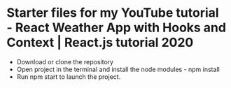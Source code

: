 # Starter files for my YouTube tutorial - React Weather App with Hooks and Context | React.js tutorial 2020

* Download or clone the repository
* Open project in the terminal and install the node modules - npm install
* Run npm start to launch the project.
